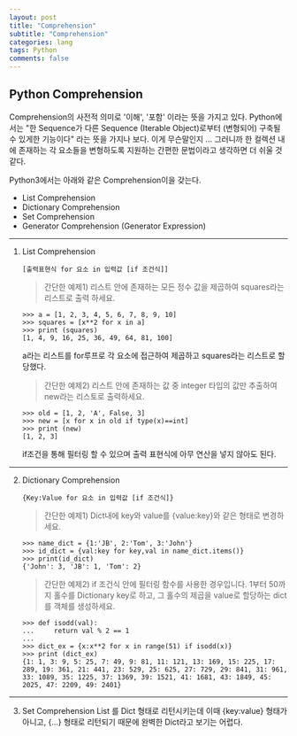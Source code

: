 ```yaml
---
layout: post  
title: "Comprehension"  
subtitle: "Comprehension"  
categories: lang        
tags: Python    
comments: false  
---
```


##  Python Comprehension

Comprehension의 사전적 의미로 '이해', '포함' 이라는 뜻을 가지고 있다.
Python에서는 "한 Sequence가 다른 Sequence (Iterable Object)로부터 (변형되어) 구축될 수 있게한 기능이다" 라는 뜻을 가지나 보다. 이게 무슨말인지 ...
그러니까 한 컬렉션 내에 존재하는 각 요소들을 변형하도록 지원하는 간편한 문법이라고 생각하면 더 쉬울 것 같다.

Python3에서는 아래와 같은 Comprehension이을 갖는다.
- List Comprehension
- Dictionary Comprehension
- Set Comprehension
- Generator Comprehension (Generator Expression)


-----

1. List Comprehension

	```
	[출력표현식 for 요소 in 입력값 [if 조건식]]
	```
	>간단한 예제1) 리스트 안에 존재하는 모든 정수 값을 제곱하여 squares라는 리스트로 출력 하세요.
	```
	>>> a = [1, 2, 3, 4, 5, 6, 7, 8, 9, 10]
	>>> squares = [x**2 for x in a]
	>>> print (squares)
	[1, 4, 9, 16, 25, 36, 49, 64, 81, 100]
	```
	a라는 리스트를 for루프로 각 요소에 접근하여 제곱하고 squares라는 리스트로 할당했다.

	>간단한 예제2) 리스트 안에 존재하는 값 중 integer 타입의 값만 추출하여 new라는 리스토로 출력하세요.
	```
	>>> old = [1, 2, 'A', False, 3]
	>>> new = [x for x in old if type(x)==int]
	>>> print (new)
	[1, 2, 3]
	```
	if조건을 통해 필터링 할 수 있으며 출력 표현식에 아무 연산을 넣지 않아도 된다.

-----

2. Dictionary Comprehension

	```
	{Key:Value for 요소 in 입력값 [if 조건식]}
	```
	>간단한 예제1) Dict내에 key와 value를 {value:key}와 같은 형태로 변경하세요.
	```
	>>> name_dict = {1:'JB', 2:'Tom', 3:'John'}
	>>> id_dict = {val:key for key,val in name_dict.items()}
	>>> print(id_dict)
	{'John': 3, 'JB': 1, 'Tom': 2}
	```
	>간단한 예제2)  if 조건식 안에 필터링 함수를 사용한 경우입니다. 1부터 50까지 홀수를 Dictionary key로 하고, 그 홀수의 제곱을 value로 할당하는 dict를 객체를 생성하세요.
	```
	>>> def isodd(val):
	...     return val % 2 == 1
	...
	>>> dict_ex = {x:x**2 for x in range(51) if isodd(x)}
	>>> print (dict_ex)
	{1: 1, 3: 9, 5: 25, 7: 49, 9: 81, 11: 121, 13: 169, 15: 225, 17: 289, 19: 361, 21: 441, 23: 529, 25: 625, 27: 729, 29: 841, 31: 961, 33: 1089, 35: 1225, 37: 1369, 39: 1521, 41: 1681, 43: 1849, 45: 2025, 47: 2209, 49: 2401}
	```
	
-----

3. Set Comprehension
	List 를 Dict 형태로 리턴시키는데 이때 {key:value} 형태가 아니고, {...} 형태로 리턴되기 때문에 완벽한 Dict라고 보기는 어렵다.
